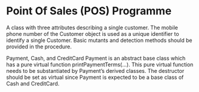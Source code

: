 # Point Of Sales (POS) Programme

A class with three attributes describing a single customer. The mobile phone number of the Customer object is used as a unique identifier to identify a single Customer. Basic mutants and detection methods should be provided in the procedure.



Payment, Cash, and CreditCard 
Payment is an abstract base class which has a pure virtual function printPaymentTerms(…).  This pure virtual function needs to be substantiated by Payment’s derived classes.  The destructor should be set as virtual since Payment is expected to be a base class of Cash and CreditCard. 
